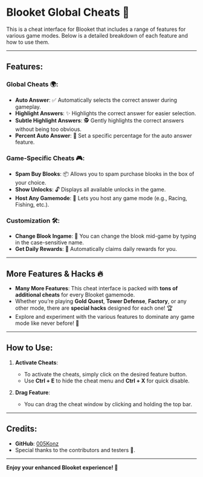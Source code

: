 # **Blooket Global Cheats 🚀**

This is a cheat interface for Blooket that includes a range of features for various game modes. Below is a detailed breakdown of each feature and how to use them.

---

## **Features:**

### **Global Cheats 🌍:**
- **Auto Answer**: ✅ Automatically selects the correct answer during gameplay.
- **Highlight Answers**: ✨ Highlights the correct answer for easier selection.
- **Subtle Highlight Answers**: 🕵️ Gently highlights the correct answers without being too obvious.
- **Percent Auto Answer**: 🎯 Set a specific percentage for the auto answer feature.

### **Game-Specific Cheats 🎮:**
- **Spam Buy Blooks**: 📦 Allows you to spam purchase blooks in the box of your choice.
- **Show Unlocks**: 🔓 Displays all available unlocks in the game.
- **Host Any Gamemode**: 🎲 Lets you host any game mode (e.g., Racing, Fishing, etc.).

### **Customization 🛠️:**
- **Change Blook Ingame**: 👤 You can change the blook mid-game by typing in the case-sensitive name.
- **Get Daily Rewards**: 🎁 Automatically claims daily rewards for you.

---

## **More Features & Hacks 🔥**
- **Many More Features**: This cheat interface is packed with **tons of additional cheats** for every Blooket gamemode.
- Whether you’re playing **Gold Quest**, **Tower Defense**, **Factory**, or any other mode, there are **special hacks** designed for each one! 🏆
- Explore and experiment with the various features to dominate any game mode like never before! 💪

---

## **How to Use:**

1. **Activate Cheats**: 
   - To activate the cheats, simply click on the desired feature button.
   - Use **Ctrl + E** to hide the cheat menu and **Ctrl + X** for quick disable.

2. **Drag Feature**: 
   - You can drag the cheat window by clicking and holding the top bar.
   
---

## **Credits**: 
- **GitHub**: [005Konz](https://github.com/005Konz)
- Special thanks to the contributors and testers 🙌.

---

**Enjoy your enhanced Blooket experience! 🎉**
